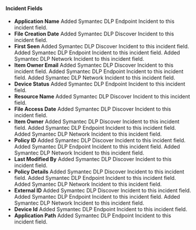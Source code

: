 
#### Incident Fields
- **Application Name**
Added Symantec DLP Endpoint Incident to this incident field.
- **File Creation Date**
Added Symantec DLP Discover Incident to this incident field.
- **First Seen**
Added Symantec DLP Discover Incident to this incident field.
Added Symantec DLP Endpoint Incident to this incident field.
Added Symantec DLP Network Incident to this incident field.
- **Item Owner Email**
Added Symantec DLP Discover Incident to this incident field.
Added Symantec DLP Endpoint Incident to this incident field.
Added Symantec DLP Network Incident to this incident field.
- **Device Status**
Added Symantec DLP Endpoint Incident to this incident field.
- **Resource Name**
Added Symantec DLP Discover Incident to this incident field.
- **File Access Date**
Added Symantec DLP Discover Incident to this incident field.
- **Item Owner**
Added Symantec DLP Discover Incident to this incident field.
Added Symantec DLP Endpoint Incident to this incident field.
Added Symantec DLP Network Incident to this incident field.
- **Policy ID**
Added Symantec DLP Discover Incident to this incident field.
Added Symantec DLP Endpoint Incident to this incident field.
Added Symantec DLP Network Incident to this incident field.
- **Last Modified By**
Added Symantec DLP Discover Incident to this incident field.
- **Policy Details**
Added Symantec DLP Discover Incident to this incident field.
Added Symantec DLP Endpoint Incident to this incident field.
Added Symantec DLP Network Incident to this incident field.
- **External ID**
Added Symantec DLP Discover Incident to this incident field.
Added Symantec DLP Endpoint Incident to this incident field.
Added Symantec DLP Network Incident to this incident field.
- **Device Id**
Added Symantec DLP Endpoint Incident to this incident field.
- **Application Path**
Added Symantec DLP Endpoint Incident to this incident field.
